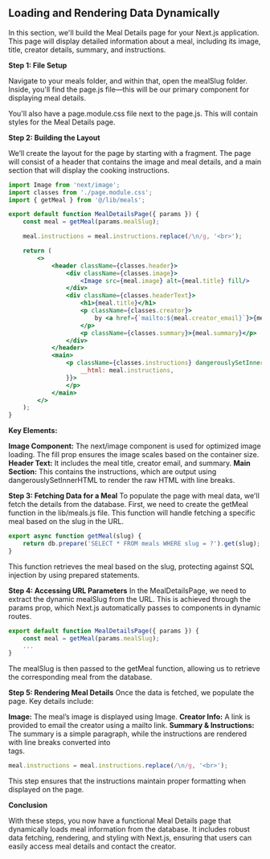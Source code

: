 ## Loading and Rendering Data Dynamically

In this section, we'll build the Meal Details page for your Next.js application. This page will display detailed information about a meal, including its image, title, creator details, summary, and instructions.

**Step 1: File Setup**

Navigate to your meals folder, and within that, open the mealSlug folder. Inside, you'll find the page.js file—this will be our primary component for displaying meal details.

You'll also have a page.module.css file next to the page.js. This will contain styles for the Meal Details page.

**Step 2: Building the Layout**

We’ll create the layout for the page by starting with a fragment. The page will consist of a header that contains the image and meal details, and a main section that will display the cooking instructions.

```jsx
import Image from 'next/image';
import classes from './page.module.css';
import { getMeal } from '@/lib/meals';

export default function MealDetailsPage({ params }) {
    const meal = getMeal(params.mealSlug);

    meal.instructions = meal.instructions.replace(/\n/g, '<br>');

    return (
        <>
            <header className={classes.header}>
                <div className={classes.image}>
                    <Image src={meal.image} alt={meal.title} fill/>
                </div>
                <div className={classes.headerText}>
                    <h1>{meal.title}</h1>
                    <p className={classes.creator}>
                        by <a href={`mailto:${meal.creator_email}`}>{meal.creator}</a>
                    </p>
                    <p className={classes.summary}>{meal.summary}</p>
                </div>
            </header>
            <main>
                <p className={classes.instructions} dangerouslySetInnerHTML={{
                    __html: meal.instructions,
                }}>
                </p>
            </main>
        </>
    );
}
```

**Key Elements:**

**Image Component:** The next/image component is used for optimized image loading. The fill prop ensures the image scales based on the container size.
**Header Text:** It includes the meal title, creator email, and summary.
**Main Section:** This contains the instructions, which are output using dangerouslySetInnerHTML to render the raw HTML with line breaks.

**Step 3: Fetching Data for a Meal**
To populate the page with meal data, we'll fetch the details from the database. First, we need to create the getMeal function in the lib/meals.js file. This function will handle fetching a specific meal based on the slug in the URL.

```javascript
export async function getMeal(slug) {
    return db.prepare('SELECT * FROM meals WHERE slug = ?').get(slug);
}
```

This function retrieves the meal based on the slug, protecting against SQL injection by using prepared statements.

**Step 4: Accessing URL Parameters**
In the MealDetailsPage, we need to extract the dynamic mealSlug from the URL. This is achieved through the params prop, which Next.js automatically passes to components in dynamic routes.

```javascript
export default function MealDetailsPage({ params }) {
    const meal = getMeal(params.mealSlug);
    ...
}
```

The mealSlug is then passed to the getMeal function, allowing us to retrieve the corresponding meal from the database.

**Step 5: Rendering Meal Details**
Once the data is fetched, we populate the page. Key details include:

**Image:** The meal’s image is displayed using Image.
**Creator Info:** A link is provided to email the creator using a mailto link.
**Summary & Instructions:** The summary is a simple paragraph, while the instructions are rendered with line breaks converted into <br> tags.

```javascript
meal.instructions = meal.instructions.replace(/\n/g, '<br>');
```

This step ensures that the instructions maintain proper formatting when displayed on the page.

**Conclusion**

With these steps, you now have a functional Meal Details page that dynamically loads meal information from the database. It includes robust data fetching, rendering, and styling with Next.js, ensuring that users can easily access meal details and contact the creator.